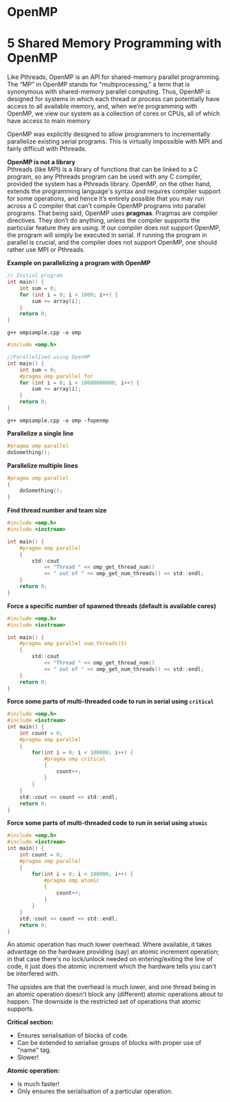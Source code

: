 # OpenMP

# 5 Shared Memory Programming with OpenMP

Like Pthreads, OpenMP is an API for shared-memory parallel programming. The “MP” in OpenMP stands for “multiprocessing,” a term that is synonymous with shared-memory parallel computing. Thus, OpenMP is designed for systems in which each thread or process can potentially have access to all available memory, and, when we’re programming with OpenMP, we view our system as a collection of cores or CPUs, all of which have access to main memory

OpenMP was explicitly designed to allow programmers to incrementally parallelize existing serial programs. This is virtually impossible with MPI and fairly difficult with Pthreads.

**OpenMP is not a library**\
Pthreads (like MPI) is a library of functions that can be linked to a C program, so any Pthreads program can be used with any C compiler, provided the system has a Pthreads library. OpenMP, on the other hand, extends the programming language's syntax and requires compiler support for some operations, and hence it’s entirely possible that you may run across a C compiler that can’t compile OpenMP programs into parallel programs. That being said, OpenMP uses **pragmas**. Pragmas are compiler directives. They don’t do anything, unless the compiler supports the particular feature they are using. If our compiler does not support OpenMP, the program will simply be executed in serial. If running the program in parallel is crucial, and the compiler does not support OpenMP, one should rather use MPI or Pthreads.

**Example on parallelizing a program with OpenMP**
```C
// Initial program
int main() {
    int sum = 0;
    for (int i = 0; i < 1000; i++) {
        sum += array[i];
    }
    return 0;
}
```
`g++ ompsample.cpp -o omp`
```C
#include <omp.h>

//Parallelized using OpenMP
int main() {
    int sum = 0;
    #pragma omp parallel for
    for (int i = 0; i < 10000000000; i++) {
        sum += array[i];
    }
    return 0;
}
```
`g++ ompsample.cpp -o omp -fopenmp`

**Parallelize a single line**
```C
#pragma omp parallel
doSomething();
```

**Parallelize multiple lines**
```C
#pragma omp parallel
{
    doSomething();
}
```

**Find thread number and team size**
```C
#include <omp.h>
#include <iostream>

int main() {
    #pragma omp parallel
    {
        std::cout
            << "Thread " << omp_get_thread_num()
            << " out of " << omp_get_num_threads() << std::endl;
    }
    return 0;
}
```

**Force a specific number of spawned threads (default is available cores)**
```C
#include <omp.h>
#include <iostream>

int main() {
    #pragma omp parallel num_threads(5)
    {
        std::cout
            << "Thread " << omp_get_thread_num()
            << " out of " << omp_get_num_threads() << std::endl;
    }
    return 0;
}
```

**Force some parts of multi-threaded code to run in serial using `critical`**
```C
#include <omp.h>
#include <iostream>
int main() {
    int count = 0;
    #pragma omp parallel
    {
        for(int i = 0; i < 100000; i++) {
            #pragma omp critical
            {
                count++;
            }
        }
    }
    std::cout << count << std::endl;
    return 0;
}
```
**Force some parts of multi-threaded code to run in serial using `atomic`**
```C
#include <omp.h>
#include <iostream>
int main() {
    int count = 0;
    #pragma omp parallel
    {
        for(int i = 0; i < 100000; i++) {
            #pragma omp atomic
            {
                count++;
            }
        }
    }
    std::cout << count << std::endl;
    return 0;
}
```
An atomic operation has much lower overhead. Where available, it takes advantage on the hardware providing (say) an atomic increment operation; in that case there's no lock/unlock needed on entering/exiting the line of code, it just does the atomic increment which the hardware tells you can't be interfered with.

The upsides are that the overhead is much lower, and one thread being in an atomic operation doesn't block any (different) atomic operations about to happen. The downside is the restricted set of operations that atomic supports.

**Critical section:**
- Ensures serialisation of blocks of code.
- Can be extended to serialise groups of blocks with proper use of "name" tag.
- Slower!

**Atomic operation:**
- Is much faster!
- Only ensures the serialisation of a particular operation.